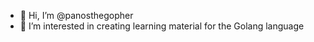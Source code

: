 - 👋 Hi, I’m @panosthegopher
- 👀 I’m interested in creating learning material for the Golang language

<!---
panosthegopher/panosthegopher is a ✨ special ✨ repository because its `README.md` (this file) appears on your GitHub profile.
You can click the Preview link to take a look at your changes.
--->
